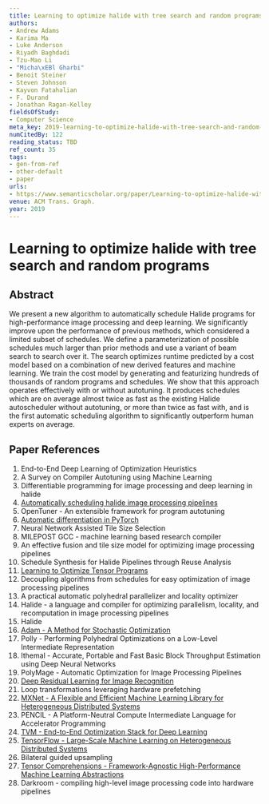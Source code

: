 ```yaml
---
title: Learning to optimize halide with tree search and random programs
authors:
- Andrew Adams
- Karima Ma
- Luke Anderson
- Riyadh Baghdadi
- Tzu-Mao Li
- "Micha\xEBl Gharbi"
- Benoit Steiner
- Steven Johnson
- Kayvon Fatahalian
- F. Durand
- Jonathan Ragan-Kelley
fieldsOfStudy:
- Computer Science
meta_key: 2019-learning-to-optimize-halide-with-tree-search-and-random-programs
numCitedBy: 122
reading_status: TBD
ref_count: 35
tags:
- gen-from-ref
- other-default
- paper
urls:
- https://www.semanticscholar.org/paper/Learning-to-optimize-halide-with-tree-search-and-Adams-Ma/f90a7bc396e205b204d5d6066a10162f84b128f9?sort=total-citations
venue: ACM Trans. Graph.
year: 2019
---
```


# Learning to optimize halide with tree search and random programs

## Abstract

We present a new algorithm to automatically schedule Halide programs for high-performance image processing and deep learning. We significantly improve upon the performance of previous methods, which considered a limited subset of schedules. We define a parameterization of possible schedules much larger than prior methods and use a variant of beam search to search over it. The search optimizes runtime predicted by a cost model based on a combination of new derived features and machine learning. We train the cost model by generating and featurizing hundreds of thousands of random programs and schedules. We show that this approach operates effectively with or without autotuning. It produces schedules which are on average almost twice as fast as the existing Halide autoscheduler without autotuning, or more than twice as fast with, and is the first automatic scheduling algorithm to significantly outperform human experts on average.

## Paper References

1. End-to-End Deep Learning of Optimization Heuristics
2. A Survey on Compiler Autotuning using Machine Learning
3. Differentiable programming for image processing and deep learning in halide
4. [Automatically scheduling halide image processing pipelines](2016-automatically-scheduling-halide-image-processing-pipelines.md)
5. OpenTuner - An extensible framework for program autotuning
6. [Automatic differentiation in PyTorch](2017-automatic-differentiation-in-pytorch.md)
7. Neural Network Assisted Tile Size Selection
8. MILEPOST GCC - machine learning based research compiler
9. An effective fusion and tile size model for optimizing image processing pipelines
10. Schedule Synthesis for Halide Pipelines through Reuse Analysis
11. [Learning to Optimize Tensor Programs](2018-learning-to-optimize-tensor-programs.md)
12. Decoupling algorithms from schedules for easy optimization of image processing pipelines
13. A practical automatic polyhedral parallelizer and locality optimizer
14. Halide - a language and compiler for optimizing parallelism, locality, and recomputation in image processing pipelines
15. Halide
16. [Adam - A Method for Stochastic Optimization](2015-adam-a-method-for-stochastic-optimization.md)
17. Polly - Performing Polyhedral Optimizations on a Low-Level Intermediate Representation
18. Ithemal - Accurate, Portable and Fast Basic Block Throughput Estimation using Deep Neural Networks
19. PolyMage - Automatic Optimization for Image Processing Pipelines
20. [Deep Residual Learning for Image Recognition](2016-deep-residual-learning-for-image-recognition.md)
21. Loop transformations leveraging hardware prefetching
22. [MXNet - A Flexible and Efficient Machine Learning Library for Heterogeneous Distributed Systems](2015-mxnet-a-flexible-and-efficient-machine-learning-library-for-heterogeneous-distributed-systems.md)
23. PENCIL - A Platform-Neutral Compute Intermediate Language for Accelerator Programming
24. [TVM - End-to-End Optimization Stack for Deep Learning](2018-tvm-end-to-end-optimization-stack-for-deep-learning.md)
25. [TensorFlow - Large-Scale Machine Learning on Heterogeneous Distributed Systems](2016-tensorflow-large-scale-machine-learning-on-heterogeneous-distributed-systems.md)
26. Bilateral guided upsampling
27. [Tensor Comprehensions - Framework-Agnostic High-Performance Machine Learning Abstractions](2018-tensor-comprehensions-framework-agnostic-high-performance-machine-learning-abstractions.md)
28. Darkroom - compiling high-level image processing code into hardware pipelines
